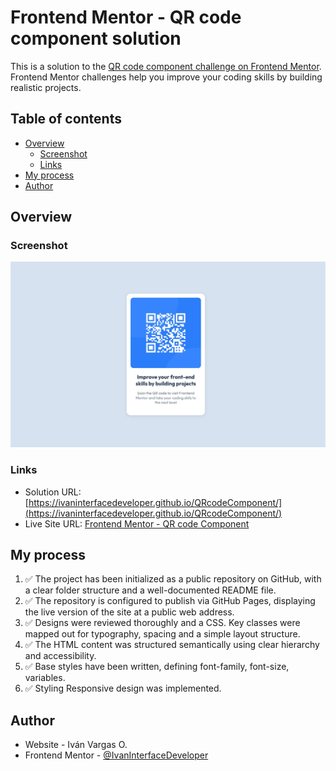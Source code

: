 # Frontend Mentor - QR code component solution

This is a solution to the [QR code component challenge on Frontend Mentor](https://www.frontendmentor.io/challenges/qr-code-component-iux_sIO_H). Frontend Mentor challenges help you improve your coding skills by building realistic projects. 

## Table of contents

- [Overview](#overview)
  - [Screenshot](#screenshot)
  - [Links](#links)
- [My process](#my-process)
- [Author](#author)


## Overview

### Screenshot

![](./images/screenshot-solution.jpg)

### Links

- Solution URL: [https://ivaninterfacedeveloper.github.io/QRcodeComponent/](https://ivaninterfacedeveloper.github.io/QRcodeComponent/)
- Live Site URL: [Frontend Mentor - QR code Component](https://www.frontendmentor.io/learning-paths/getting-started-on-frontend-mentor-XJhRWRREZd/steps/68828d9bff16b783841f7e57/challenge/start)

## My process
1. ✅ The project has been initialized as a public repository on GitHub, with a clear folder structure and a well-documented README file.
2. ✅ The repository is configured to publish via GitHub Pages, displaying the live version of the site at a public web address.
3. ✅ Designs were reviewed thoroughly and a CSS. Key classes were mapped out for typography, spacing and a simple layout structure.
4. ✅ The HTML content was structured semantically using clear hierarchy and accessibility.
5. ✅ Base styles have been written, defining font-family, font-size, variables.
6. ✅ Styling Responsive design was implemented.

## Author

- Website - Iván Vargas O.
- Frontend Mentor - [@IvanInterfaceDeveloper](https://www.frontendmentor.io/profile/IvanInterfaceDeveloper)
